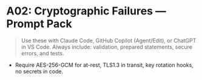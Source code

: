 # A02: Cryptographic Failures — Prompt Pack

> Use these with Claude Code, GitHub Copilot (Agent/Edit), or ChatGPT in VS Code.
> Always include: validation, prepared statements, secure errors, and tests.


- Require AES-256-GCM for at-rest, TLS1.3 in transit, key rotation hooks, no secrets in code.
